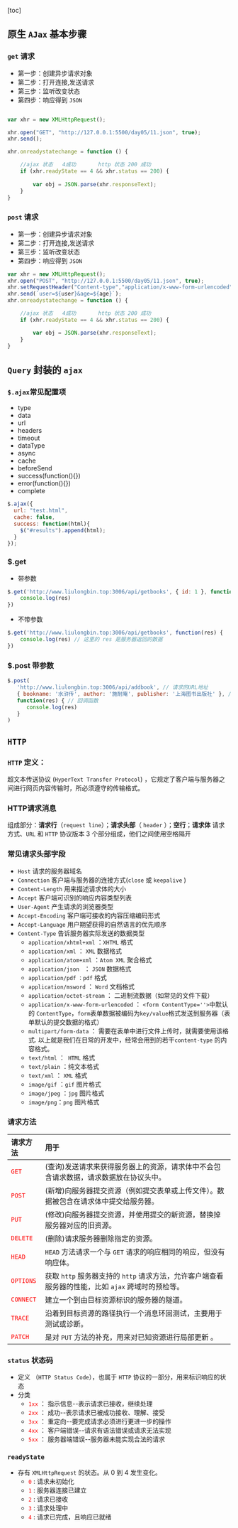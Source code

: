 [toc]

## 原生 `AJax` 基本步骤

### `get` 请求
- 第一步：创建异步请求对象
- 第二步：打开连接,发送请求
- 第三步：监听改变状态
- 第四步：响应得到 `JSON`

```js

var xhr = new XMLHttpRequest();

xhr.open("GET", "http://127.0.0.1:5500/day05/11.json", true);
xhr.send();

xhr.onreadystatechange = function () {

    //ajax 状态   4成功       http 状态 200 成功
    if (xhr.readyState == 4 && xhr.status == 200) {
        
        var obj = JSON.parse(xhr.responseText);
    }
}


```
### `post` 请求
- 第一步：创建异步请求对象
- 第二步：打开连接,发送请求
- 第三步：监听改变状态
- 第四步：响应得到 `JSON`
```js
var xhr = new XMLHttpRequest();
xhr.open("POST", "http://127.0.0.1:5500/day05/11.json", true);
xhr.setRequestHeader("Content-type","application/x-www-form-urlencoded");
xhr.send(`user=${user}&age=${age}`);
xhr.onreadystatechange = function () {

    //ajax 状态   4成功       http 状态 200 成功
    if (xhr.readyState == 4 && xhr.status == 200) {

        var obj = JSON.parse(xhr.responseText);
    }
}
```

## `Query` 封装的 `ajax`
### `$.ajax`常见配置项
- type
- data
- url
- headers
- timeout
- dataType
- async
- cache
- beforeSend
- success(function(){})
- error(function(){})
- complete 
```js
$.ajax({
  url: "test.html",
  cache: false,
  success: function(html){
    $("#results").append(html);
  }
});
```

### $.get 
- 带参数
```js
$.get('http://www.liulongbin.top:3006/api/getbooks', { id: 1 }, function(res) {
    console.log(res)
})
```
- 不带参数
```js
$.get('http://www.liulongbin.top:3006/api/getbooks', function(res) {
    console.log(res) // 这里的 res 是服务器返回的数据
})
```

### $.post 带参数
```js
$.post(
   'http://www.liulongbin.top:3006/api/addbook', // 请求的URL地址
   { bookname: '水浒传', author: '施耐庵', publisher: '上海图书出版社' }, // 提交的数据
   function(res) { // 回调函数
      console.log(res)
   }
)
```
## `HTTP` 
### `HTTP` 定义： 
超文本传送协议 (`HyperText Transfer Protocol`) ，它规定了客户端与服务器之间进行网页内容传输时，所必须遵守的传输格式。

### HTTP请求消息
组成部分：**请求行**（`request line`）；**请求头部**（ `header` ）；**空行**；**请求体**
请求方式、`URL` 和 `HTTP` 协议版本 3 个部分组成，他们之间使用空格隔开
### 常见请求头部字段
- `Host`  请求的服务器域名
- `Connection`  客户端与服务器的连接方式(`close` 或 `keepalive` )
- `Content-Length`  用来描述请求体的大小
- `Accept` 客户端可识别的响应内容类型列表
- `User-Agent` 产生请求的浏览器类型
- `Accept-Encoding` 客户端可接收的内容压缩编码形式
- `Accept-Language` 用户期望获得的自然语言的优先顺序
- `Content-Type`  告诉服务器实际发送的数据类型
    - `application/xhtml+xml` ：`XHTML` 格式
    - `application/xml`     ： `XML` 数据格式
    - `application/atom+xml`  ：`Atom XML` 聚合格式    
    - `application/json `   ： `JSON` 数据格式
    - `application/pdf`       `：pdf` 格式  
    - `application/msword`  ： `Word` 文档格式
    - `application/octet-stream` ： 二进制流数据（如常见的文件下载）
    - `application/x-www-form-urlencoded` ： `<form ContentType=''>`中默认的 `ContentType`，`form`表单数据被编码为`key/value`格式发送到服务器（表单默认的提交数据的格式）
    - `multipart/form-data` ： 需要在表单中进行文件上传时，就需要使用该格式. 以上就是我们在日常的开发中，经常会用到的若干`content-type` 的内容格式。
    - `text/html` ：` HTML` 格式
    - `text/plain` ：纯文本格式      
    - `text/xml` ：  `XML` 格式
    - `image/gif` ：`gif` 图片格式    
    - `image/jpeg` ：`jpg` 图片格式 
    - `image/png`：`png` 图片格式
### 请求方法

| 请求方法 | 用于 |
| :---- | :---- |
| <font color='red'>`GET`</font> | (查询)发送请求来获得服务器上的资源，请求体中不会包含请求数据，请求数据放在协议头中。 |
| <font color='red'>`POST`</font> | (新增)向服务器提交资源（例如提交表单或上传文件）。数据被包含在请求体中提交给服务器。 |
| <font color='red'>`PUT`</font> | (修改)向服务器提交资源，并使用提交的新资源，替换掉服务器对应的旧资源。 |
| <font color='red'>`DELETE`</font> | (删除)请求服务器删除指定的资源。 |
| <font color='red'>`HEAD`</font> | `HEAD` 方法请求一个与 `GET` 请求的响应相同的响应，但没有响应体。 |
| <font color='red'>`OPTIONS`</font> | 获取 `http` 服务器支持的 `http` 请求方法，允许客户端查看服务器的性能，比如 `ajax` 跨域时的预检等。 |
| <font color='red'>`CONNECT`</font> | 建立一个到由目标资源标识的服务器的隧道。 |
| <font color='red'>`TRACE`</font> | 沿着到目标资源的路径执行一个消息环回测试，主要用于测试或诊断。 |
| <font color='red'>`PATCH`</font> | 是对 `PUT` 方法的补充，用来对已知资源进行局部更新 。 |

### `status` 状态码
- 定义 
（`HTTP Status Code`），也属于 `HTTP` 协议的一部分，用来标识响应的状态
- 分类
    - <font color='red'>`1xx`</font> ： 指示信息--表示请求已接收，继续处理
    - <font color='red'>`2xx`</font> ： 成功--表示请求已被成功接收、理解、接受
    - <font color='red'>`3xx`</font> ： 重定向--要完成请求必须进行更进一步的操作
    - <font color='red'>`4xx`</font> ： 客户端错误--请求有语法错误或请求无法实现
    - <font color='red'>`5xx`</font> ： 服务器端错误--服务器未能实现合法的请求
### `readyState`
- 存有 `XMLHttpRequest` 的状态。从 0 到 4 发生变化。
    - <font color='red'>`0`</font> :  请求未初始化
    - <font color='red'>`1`</font> :  服务器连接已建立
    - <font color='red'>`2`</font> :  请求已接收
    - <font color='red'>`3`</font> :  请求处理中
    - <font color='red'>`4`</font> :  请求已完成，且响应已就绪